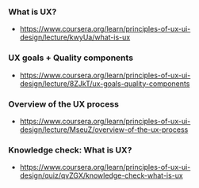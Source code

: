 ### What is UX?

- https://www.coursera.org/learn/principles-of-ux-ui-design/lecture/kwyUa/what-is-ux

### UX goals + Quality components

- https://www.coursera.org/learn/principles-of-ux-ui-design/lecture/8ZJkT/ux-goals-quality-components

### Overview of the UX process

- https://www.coursera.org/learn/principles-of-ux-ui-design/lecture/MseuZ/overview-of-the-ux-process

### Knowledge check: What is UX?

- https://www.coursera.org/learn/principles-of-ux-ui-design/quiz/qvZGX/knowledge-check-what-is-ux
